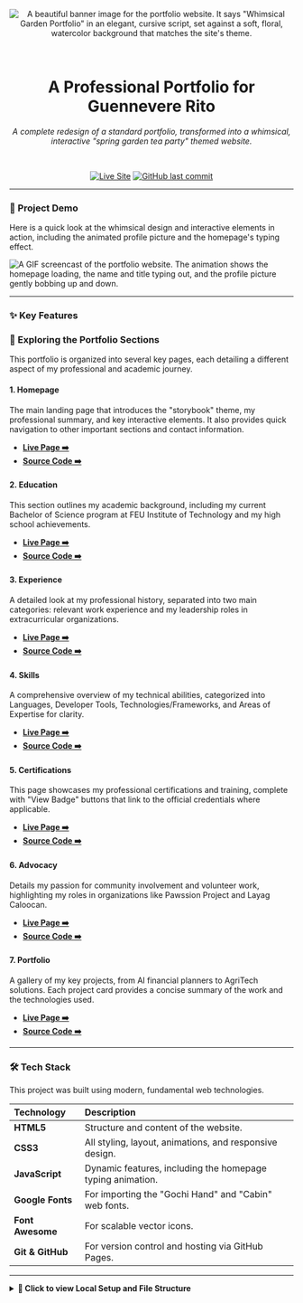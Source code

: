 <div align="center">

![A beautiful banner image for the portfolio website. It says "Whimsical Garden Portfolio" in an elegant, cursive script, set against a soft, floral, watercolor background that matches the site's theme.](https://static.vecteezy.com/system/resources/previews/031/548/652/large_2x/a-whimsical-banner-design-portraying-a-garden-scene-with-playful-illustrations-of-flowers-butterflies-and-bees-adding-a-touch-of-joy-and-lightheartedness-generative-ai-photo.jpeg)

</div>

<br>

<div align="center">

# A Professional Portfolio for Guennevere Rito

*A complete redesign of a standard portfolio, transformed into a whimsical, interactive "spring garden tea party" themed website.*

</div>

<br>

<div align="center">

[![Live Site](https://img.shields.io/badge/View_Live_Site-5b8e7d?style=for-the-badge&logo=github&logoColor=white)](https://gabel-05.github.io/professional-profile-guennevere-rito/)
[![GitHub last commit](https://img.shields.io/github/last-commit/gabel-05/professional-profile-guennevere-rito?style=for-the-badge&color=8cb369)](https://github.com/gabel-05/professional-profile-guennevere-rito/commits/main)

</div>

---

### 🌿 Project Demo

Here is a quick look at the whimsical design and interactive elements in action, including the animated profile picture and the homepage's typing effect.

![A GIF screencast of the portfolio website. The animation shows the homepage loading, the name and title typing out, and the profile picture gently bobbing up and down.](https://i.imgur.com/example-gif.gif)

---

### ✨ Key Features

### 🌿 Exploring the Portfolio Sections

This portfolio is organized into several key pages, each detailing a different aspect of my professional and academic journey.

#### **1. Homepage**
The main landing page that introduces the "storybook" theme, my professional summary, and key interactive elements. It also provides quick navigation to other important sections and contact information.
* [**Live Page ➡️**](https://gabel-05.github.io/professional-profile-guennevere-rito/)
* [**Source Code ➡️**](index.html)

#### **2. Education**
This section outlines my academic background, including my current Bachelor of Science program at FEU Institute of Technology and my high school achievements.
* [**Live Page ➡️**](https://gabel-05.github.io/professional-profile-guennevere-rito/education.html)
* [**Source Code ➡️**](education.html)

#### **3. Experience**
A detailed look at my professional history, separated into two main categories: relevant work experience and my leadership roles in extracurricular organizations.
* [**Live Page ➡️**](https://gabel-05.github.io/professional-profile-guennevere-rito/experience.html)
* [**Source Code ➡️**](experience.html)

#### **4. Skills**
A comprehensive overview of my technical abilities, categorized into Languages, Developer Tools, Technologies/Frameworks, and Areas of Expertise for clarity.
* [**Live Page ➡️**](https://gabel-05.github.io/professional-profile-guennevere-rito/skills.html)
* [**Source Code ➡️**](skills.html)

#### **5. Certifications**
This page showcases my professional certifications and training, complete with "View Badge" buttons that link to the official credentials where applicable.
* [**Live Page ➡️**](https://gabel-05.github.io/professional-profile-guennevere-rito/certifications.html)
* [**Source Code ➡️**](certifications.html)

#### **6. Advocacy**
Details my passion for community involvement and volunteer work, highlighting my roles in organizations like Pawssion Project and Layag Caloocan.
* [**Live Page ➡️**](https://gabel-05.github.io/professional-profile-guennevere-rito/advocacy.html)
* [**Source Code ➡️**](advocacy.html)

#### **7. Portfolio**
A gallery of my key projects, from AI financial planners to AgriTech solutions. Each project card provides a concise summary of the work and the technologies used.
* [**Live Page ➡️**](https://gabel-05.github.io/professional-profile-guennevere-rito/portfolio.html)
* [**Source Code ➡️**](portfolio.html)

---

### 🛠️ Tech Stack

This project was built using modern, fundamental web technologies.

| Technology     | Description                                                  |
| :------------- | :----------------------------------------------------------- |
| **HTML5** | Structure and content of the website.                        |
| **CSS3** | All styling, layout, animations, and responsive design.      |
| **JavaScript** | Dynamic features, including the homepage typing animation. |
| **Google Fonts** | For importing the "Gochi Hand" and "Cabin" web fonts.      |
| **Font Awesome** | For scalable vector icons.                                   |
| **Git & GitHub** | For version control and hosting via GitHub Pages.          |

---

<details>
<summary><strong>📂 Click to view Local Setup and File Structure</strong></summary>
<br>

#### Local Setup and Installation

To run this project on your local machine, follow these steps:

1.  **Clone the repository:**
    ```bash
    git clone [https://github.com/gabel-05/professional-profile-guennevere-rito.git](https://github.com/gabel-05/professional-profile-guennevere-rito.git)
    ```
2.  **Navigate to the project directory:**
    ```bash
    cd professional-profile-guennevere-rito
    ```
3.  **Open `index.html`:**
    Simply open the `index.html` file in your favorite web browser to view the website locally.

<br>

#### File Structure

```bash
.
├── assets/
│   └── images/
│       ├── floral_divider.png
│       ├── garden_background.jpg
│       ├── Guennevere Rito.jpg
│       └── paper_texture.jpg
├── css/
│   └── style.css
├── js/
│   └── script.js
├── index.html
├── ... (other html files)
└── README.md